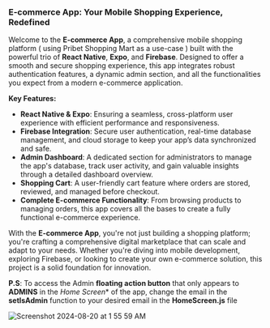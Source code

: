 ### E-commerce App: Your Mobile Shopping Experience, Redefined

Welcome to the **E-commerce App**, a comprehensive mobile shopping platform ( using Pribet Shopping Mart as a use-case ) built with the powerful trio of **React Native**, **Expo**, and **Firebase**. Designed to offer a smooth and secure shopping experience, this app integrates robust authentication features, a dynamic admin section, and all the functionalities you expect from a modern e-commerce application.

**Key Features:**

- **React Native & Expo**: Ensuring a seamless, cross-platform user experience with efficient performance and responsiveness.
- **Firebase Integration**: Secure user authentication, real-time database management, and cloud storage to keep your app’s data synchronized and safe.
- **Admin Dashboard**: A dedicated section for administrators to manage the app's database, track user activity, and gain valuable insights through a detailed dashboard overview.
- **Shopping Cart**: A user-friendly cart feature where orders are stored, reviewed, and managed before checkout.
- **Complete E-commerce Functionality**: From browsing products to managing orders, this app covers all the bases to create a fully functional e-commerce experience.

With the **E-commerce App**, you're not just building a shopping platform; you're crafting a comprehensive digital marketplace that can scale and adapt to your needs. Whether you're diving into mobile development, exploring Firebase, or looking to create your own e-commerce solution, this project is a solid foundation for innovation.

**P.S**: To access the Admin **floating action button** that only appears to **ADMINS** in the *Home Screen** of the app, change the email in the **setIsAdmin** function to your desired email in the **HomeScreen.js** file

![Screenshot 2024-08-20 at 1 55 59 AM](https://github.com/user-attachments/assets/1b65eac0-bdb8-4ab6-b829-a2128c48165f)
